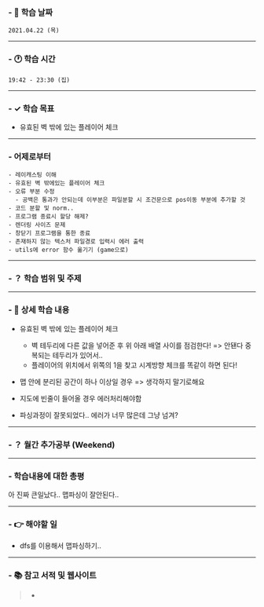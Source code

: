 ### - 📆 학습 날짜
	2021.04.22 (목)
___
### - 🕐 학습 시간
```
19:42 - 23:30 (집)
```
___
### - ✓ 학습 목표
- 유효된 벽 밖에 있는 플레이어 체크
___
### - 어제로부터
```
- 레이캐스팅 이해
- 유효된 벽 밖에있는 플레이어 체크
- 오류 부분 수정
  - 공백은 통과가 안되는데 이부분은 파일분할 시 조건문으로 pos이동 부분에 추가할 것
- 코드 분할 및 norm..
- 프로그램 종료시 할당 해제?
- 렌더링 사이즈 문제
- 창닫기 프로그램을 통한 종료
- 존재하지 않는 텍스처 파일경로 입력시 에러 출력
- utils에 error 함수 옮기기 (game으로)
```
___
### - ？ 학습 범위 및 주제

___
### - 📝 상세 학습 내용
- 유효된 벽 밖에 있는 플레이어 체크
	- 벽 테두리에 다른 값을 넣어준 후 위 아래 배열 사이를 점검한다!
	=> 안됀다 중복되는 테두리가 있어서..
	- 플레이어의 위치에서 위쪽의 1을 찾고 시계방향 체크를 똑같이 하면 된다!
- 맵 안에 분리된 공간이 하나 이상일 경우
	=> 생각하지 말기로해요
  
- 지도에 빈줄이 들어올 경우 에러처리해야함


- 파싱과정이 잘못되었다.. 에러가 너무 많은데 그냥 넘겨?
___
### - ？ 월간 추가공부 (Weekend)

___
### - 학습내용에 대한 총평
아 진짜 큰일났다.. 맵파싱이 잘안된다..
___
### - 👉 해야할 일
- dfs를 이용해서 맵파싱하기..
___
### - 📚 참고 서적 및 웹사이트
> - 